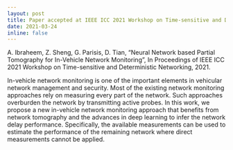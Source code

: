 ```yaml
---
layout: post
title: Paper accepted at IEEE ICC 2021 Workshop on Time-sensitive and Deterministic Networking
date: 2021-03-24
inline: false
---
```


A. Ibraheem, Z. Sheng, G. Parisis, D. Tian, “Neural Network based Partial Tomography for In-Vehicle Network Monitoring”, In Proceedings of IEEE ICC 2021 Workshop on Time-sensitive and Deterministic Networking, 2021.

In-vehicle network monitoring is one of the important elements in vehicular network management and security. Most of the existing network monitoring approaches rely on measuring every part of the network. Such approaches overburden the network by transmitting active probes. In this work, we propose a new in-vehicle network monitoring approach that benefits from network tomography and the advances in deep learning to infer the network delay performance. Specifically, the available measurements can be used to estimate the performance of the remaining network where direct measurements cannot be applied.
